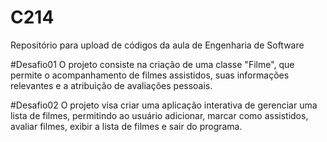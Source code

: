 # C214
Repositório para upload de códigos da aula de Engenharia de Software

#Desafio01
O projeto consiste na criação de uma classe "Filme", que permite o acompanhamento de filmes assistidos, suas informações relevantes e a atribuição de avaliações pessoais.

#Desafio02
O projeto visa criar uma aplicação interativa de gerenciar uma lista de filmes, permitindo ao usuário adicionar, marcar como assistidos, avaliar filmes, exibir a lista de filmes e sair do programa.
